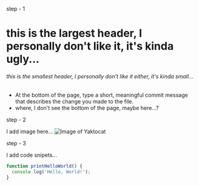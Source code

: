step - 1

# this is the largest header, I personally don't like it, it's kinda ugly...
###### this is the smallest header, I personally don't like it either, it's kinda small...

- At the bottom of the page, type a short, meaningful commit message that describes the change you made to the file.
-   where, I don't see the bottom of the page, maybe here...?

step - 2 

I add image here...
![Image of Yaktocat](https://octodex.github.com/images/yaktocat.png)

step - 3

I add code snipets...
``` javascript
function printHelloWorld() {
  console.log('Hello, World!');
}
```
